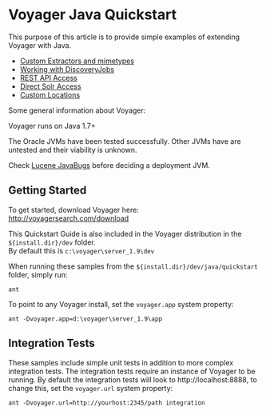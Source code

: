 Voyager Java Quickstart
========================

This purpose of this article is to provide simple examples of extending Voyager with Java.

 * [Custom Extractors and mimetypes](docs/extractors.md)
 * [Working with DiscoveryJobs](docs/discoveryjob.md)
 * [REST API Access](docs/rest.md)
 * [Direct Solr Access](docs/solr.md)
 * [Custom Locations](docs/locations.md)

Some general information about Voyager:

Voyager runs on Java 1.7+

The Oracle JVMs have been tested successfully. Other JVMs have are untested and their viability is unknown. 

Check [Lucene JavaBugs](http://wiki.apache.org/lucene-java/JavaBugs) before deciding a deployment JVM.


Getting Started
---------------

To get started, download Voyager here: http://voyagersearch.com/download

This Quickstart Guide is also included in the Voyager distribution in the <code>${install.dir}/dev</code> folder.  
By default this is <code>c:\voyager\server_1.9\dev</code>

When running these samples from the <code>${install.dir}/dev/java/quickstart</code> folder, simply run:

    ant

To point to any Voyager install, set the `voyager.app` system property:

    ant -Dvoyager.app=d:\voyager\server_1.9\app 


Integration Tests
-----------------

These samples include simple unit tests in addition to more complex integration tests.  The integration 
tests require an instance of Voyager to be running.  By default the integration tests will look to http://localhost:8888, 
to change this, set the `voyager.url` system property:

    ant -Dvoyager.url=http://yourhost:2345/path integration

















